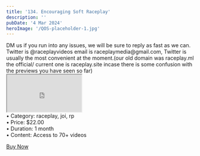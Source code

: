 ```yaml
---
title: '134. Encouraging Soft Raceplay'
description: ''
pubDate: '4 Mar 2024'
heroImage: '/QOS-placeholder-1.jpg'
---
```

<div class="video_paragraph_header"> DM us if you run into any issues, we will be sure to reply as fast as we can. Twitter is @raceplayvideos email is raceplaymedia@gmail.com, Twitter is usually the most convenient at the moment.(our old domain was raceplay.ml the official/ current one is raceplay.site incase there is some confusion with the previews you have seen so far)</div>

<iframe src="https://drive.google.com/file/d/1eQQRCAddG0SJ37nb98Qf9Tau9s7_0wxM/preview" width="200" height="100" allow="autoplay" allowfullscreen="allowfullscreen"></iframe>
<!--br-->
<!--br-->
<!--br-->
<!---product details--->
<div class="prod_details">
• Category: raceplay, joi, rp<BR>
• Price: $22.00<BR>
• Duration: 1 month<BR>
• Content: Access to 70+ videos<BR>

</div>
<!--product details end-->
<!---<div class="video_call_to_action">*If you purchase a total of $20 or more, you'll receive an extra 2 free videos!*</div>--->

<a class="read_more" onclick="toggleReadMore()" href="https://pul.ly/b/321486">Buy Now</a>
<!---<div class="read_more-content" id="readMoreContent">
<a class="read_more" href="https://pul.ly/b/321486">1-month $22</a>
<a class="read_more" href="https://pul.ly/b/321489">Permanent Access $205</a>-->
<!---<div class="prod_details">
• You can choose to buy and keep the entire library permanently for a discounted price of $1.50 per video, which would be $205 for all 137+ videos. We want to keep things affordable, so take a look at the previews and see if it's worth it for you. Your support means a lot to us!.
</div>
<a class="read_more" onclick="toggleReadMore()" href="https://pul.ly/b/320274">Buy All</a>--->
</div>
</div>
<script>
function toggleReadMore() {
var readMoreContent = document.getElementById("readMoreContent");
readMoreContent.style.display = (readMoreContent.style.display === "block") ? "none" : "block";}
</script>
</div>